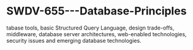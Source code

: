 # SWDV-655---Database-Principles
tabase tools, basic Structured Query Language, design trade-offs, middleware, database server architectures, web-enabled technologies, security issues and emerging database technologies.
